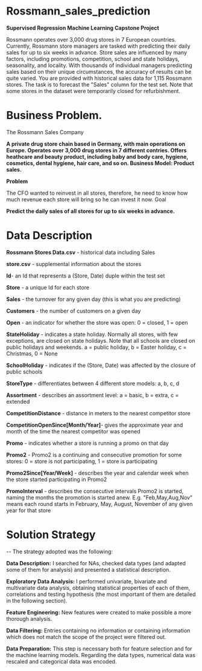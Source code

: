 # Rossmann_sales_prediction
**Supervised Regression Machine Learning Capstone  Project**


Rossmann operates over 3,000 drug stores in 7 European countries. Currently, Rossmann store managers are tasked with predicting their daily sales for up to six weeks in advance. Store sales are influenced by many factors, including promotions, competition, school and state holidays, seasonality, and locality. With thousands of individual managers predicting sales based on their unique circumstances, the accuracy of results can be quite varied.
You are provided with historical sales data for 1,115 Rossmann stores. The task is to forecast the "Sales" column for the test set. Note that some stores in the dataset were temporarily closed for refurbishment.

# **Business Problem.**
The Rossmann Sales Company

**A private drug store chain based in Germany, with main operations on Europe. Operates over 3,000 drug stores in 7 different contries.
Offers heathcare and beauty product, including baby and body care, hygiene, cosmetics, dental hygiene, hair care, and so on.
Business Model: Product sales.**

**Problem**

The CFO wanted to reinvest in all stores, therefore, he need to know how much revenue each store will bring so he can invest it now.
Goal

**Predict the daily sales of all stores for up to six weeks in advance.**

# **Data Description**

**Rossmann Stores Data.csv** - historical data including Sales

**store.csv** - supplemental information about the stores

**Id**- an Id that represents a (Store, Date) duple within the test set

**Store** - a unique Id for each store

**Sales** - the turnover for any given day (this is what you are predicting)

**Customers** - the number of customers on a given day

**Open** - an indicator for whether the store was open: 0 = closed, 1 = open

**StateHoliday** - indicates a state holiday. Normally all stores, with few exceptions, are closed on state holidays. Note that all schools are closed on public holidays and weekends. a = public holiday, b = Easter holiday, c = Christmas, 0 = None

**SchoolHoliday** - indicates if the (Store, Date) was affected by the closure of public schools

**StoreType** - differentiates between 4 different store models: a, b, c, d

**Assortment** - describes an assortment level: a = basic, b = extra, c = extended

**CompetitionDistance** - distance in meters to the nearest competitor store

**CompetitionOpenSince[Month/Year]**- gives the approximate year and month of the time the nearest competitor was opened

**Promo** - indicates whether a store is running a promo on that day

**Promo2** - Promo2 is a continuing and consecutive promotion for some stores: 0 = store is not participating, 1 = store is participating

**Promo2Since[Year/Week]** - describes the year and calendar week when the store started participating in Promo2

**PromoInterval** - describes the consecutive intervals Promo2 is started, naming the months the promotion is started anew. E.g. "Feb,May,Aug,Nov" means each round starts in February, May, August, November of any given year for that store

# **Solution Strategy**
--
The strategy adopted was the following:

**Data Description:** I searched for NAs, checked data types (and adapted some of them for analysis) and presented a statistical description.

**Exploratory Data Analysis:** I performed univariate, bivariate and multivariate data analysis, obtaining statistical properties of each of them, correlations and testing hypothesis (the most important of them are detailed in the following section).

**Feature Engineering:** New features were created to make possible a more thorough analysis.

**Data Filtering:** Entries containing no information or containing information which does not match the scope of the project were filtered out.

**Data Preparation:** This step is necessary both for feature selection and for the machine learning models. Regarding the data types, numerical data was rescaled and categorical data was encoded.
